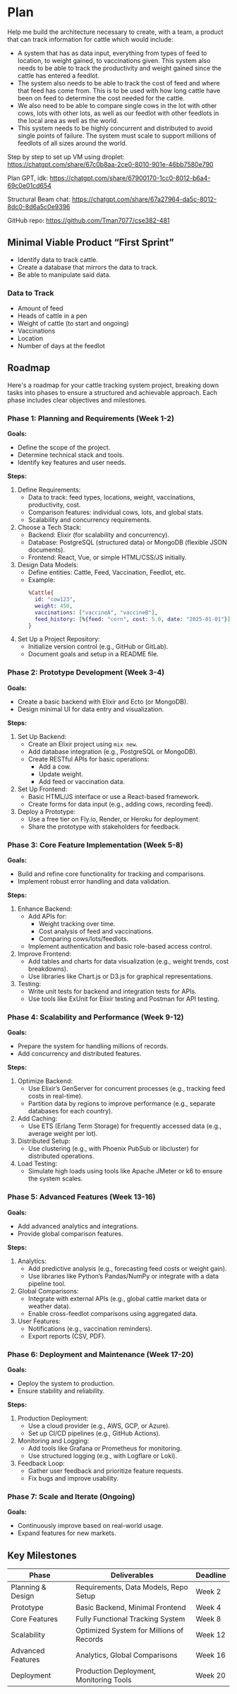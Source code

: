 # Plan

Help me build the architecture necessary to create, with a team, a product that can track information for cattle which would include:

- A system that has as data input, everything from types of feed to location, to weight gained, to vaccinations given. This system also needs to be able to track the productivity and weight gained since the cattle has entered a feedlot.
- The system also needs to be able to track the cost of feed and where that feed has come from. This is to be used with how long cattle have been on feed to determine the cost needed for the cattle.
- We also need to be able to compare single cows in the lot with other cows, lots with other lots, as well as our feedlot with other feedlots in the local area as well as the world.
- This system needs to be highly concurrent and distributed to avoid single points of failure. The system must scale to support millions of feedlots of all sizes around the world.

Step by step to set up VM using droplet:
https://chatgpt.com/share/67c0b8aa-2ce0-8010-901e-46bb7580e790

Plan GPT, idk:
https://chatgpt.com/share/67900170-1cc0-8012-b6a4-69c0e01cd654

Structural Beam chat:
https://chatgpt.com/share/67a27964-da5c-8012-8dc0-8d6a5c0e9396

GitHub repo:
https://github.com/Tman7077/cse382-481


## Minimal Viable Product “First Sprint”

- Identify data to track cattle.
- Create a database that mirrors the data to track.
- Be able to manipulate said data.

### Data to Track

- Amount of feed
- Heads of cattle in a pen
- Weight of cattle (to start and ongoing)
- Vaccinations
- Location
- Number of days at the feedlot

## Roadmap

Here's a roadmap for your cattle tracking system project, breaking down tasks into phases to ensure a structured and achievable approach. Each phase includes clear objectives and milestones.

### Phase 1: Planning and Requirements (Week 1-2)

**Goals:**

- Define the scope of the project.
- Determine technical stack and tools.
- Identify key features and user needs.

**Steps:**

1. Define Requirements:
   - Data to track: feed types, locations, weight, vaccinations, productivity, cost.
   - Comparison features: individual cows, lots, and global stats.
   - Scalability and concurrency requirements.
2. Choose a Tech Stack:
   - Backend: Elixir (for scalability and concurrency).
   - Database: PostgreSQL (structured data) or MongoDB (flexible JSON documents).
   - Frontend: React, Vue, or simple HTML/CSS/JS initially.
3. Design Data Models:
   - Define entities: Cattle, Feed, Vaccination, Feedlot, etc.
   - Example:
     ```elixir
     %Cattle{
       id: "cow123",
       weight: 450,
       vaccinations: ["vaccineA", "vaccineB"],
       feed_history: [%{feed: "corn", cost: 5.0, date: "2025-01-01"}]
     }
     ```
4. Set Up a Project Repository:
   - Initialize version control (e.g., GitHub or GitLab).
   - Document goals and setup in a README file.

### Phase 2: Prototype Development (Week 3-4)

**Goals:**

- Create a basic backend with Elixir and Ecto (or MongoDB).
- Design minimal UI for data entry and visualization.

**Steps:**

1. Set Up Backend:
   - Create an Elixir project using `mix new`.
   - Add database integration (e.g., PostgreSQL or MongoDB).
   - Create RESTful APIs for basic operations:
     - Add a cow.
     - Update weight.
     - Add feed or vaccination data.
2. Set Up Frontend:
   - Basic HTML/JS interface or use a React-based framework.
   - Create forms for data input (e.g., adding cows, recording feed).
3. Deploy a Prototype:
   - Use a free tier on Fly.io, Render, or Heroku for deployment.
   - Share the prototype with stakeholders for feedback.

### Phase 3: Core Feature Implementation (Week 5-8)

**Goals:**

- Build and refine core functionality for tracking and comparisons.
- Implement robust error handling and data validation.

**Steps:**

1. Enhance Backend:
   - Add APIs for:
     - Weight tracking over time.
     - Cost analysis of feed and vaccinations.
     - Comparing cows/lots/feedlots.
   - Implement authentication and basic role-based access control.
2. Improve Frontend:
   - Add tables and charts for data visualization (e.g., weight trends, cost breakdowns).
   - Use libraries like Chart.js or D3.js for graphical representations.
3. Testing:
   - Write unit tests for backend and integration tests for APIs.
   - Use tools like ExUnit for Elixir testing and Postman for API testing.

### Phase 4: Scalability and Performance (Week 9-12)

**Goals:**

- Prepare the system for handling millions of records.
- Add concurrency and distributed features.

**Steps:**

1. Optimize Backend:
   - Use Elixir’s GenServer for concurrent processes (e.g., tracking feed costs in real-time).
   - Partition data by regions to improve performance (e.g., separate databases for each country).
2. Add Caching:
   - Use ETS (Erlang Term Storage) for frequently accessed data (e.g., average weight per lot).
3. Distributed Setup:
   - Use clustering (e.g., with Phoenix PubSub or libcluster) for distributed operations.
4. Load Testing:
   - Simulate high loads using tools like Apache JMeter or k6 to ensure the system scales.

### Phase 5: Advanced Features (Week 13-16)

**Goals:**

- Add advanced analytics and integrations.
- Provide global comparison features.

**Steps:**

1. Analytics:
   - Add predictive analysis (e.g., forecasting feed costs or weight gain).
   - Use libraries like Python’s Pandas/NumPy or integrate with a data pipeline tool.
2. Global Comparisons:
   - Integrate with external APIs (e.g., global cattle market data or weather data).
   - Enable cross-feedlot comparisons using aggregated data.
3. User Features:
   - Notifications (e.g., vaccination reminders).
   - Export reports (CSV, PDF).

### Phase 6: Deployment and Maintenance (Week 17-20)

**Goals:**

- Deploy the system to production.
- Ensure stability and reliability.

**Steps:**

1. Production Deployment:
   - Use a cloud provider (e.g., AWS, GCP, or Azure).
   - Set up CI/CD pipelines (e.g., GitHub Actions).
2. Monitoring and Logging:
   - Add tools like Grafana or Prometheus for monitoring.
   - Use structured logging (e.g., with Logflare or Loki).
3. Feedback Loop:
   - Gather user feedback and prioritize feature requests.
   - Fix bugs and improve usability.

### Phase 7: Scale and Iterate (Ongoing)

**Goals:**

- Continuously improve based on real-world usage.
- Expand features for new markets.

## Key Milestones

| Phase               | Deliverables                           | Deadline |
|---------------------|----------------------------------------|----------|
| Planning & Design   | Requirements, Data Models, Repo Setup  | Week 2   |
| Prototype           | Basic Backend, Minimal Frontend        | Week 4   |
| Core Features       | Fully Functional Tracking System       | Week 8   |
| Scalability         | Optimized System for Millions of Records| Week 12  |
| Advanced Features   | Analytics, Global Comparisons          | Week 16  |
| Deployment          | Production Deployment, Monitoring Tools| Week 20  |
```
